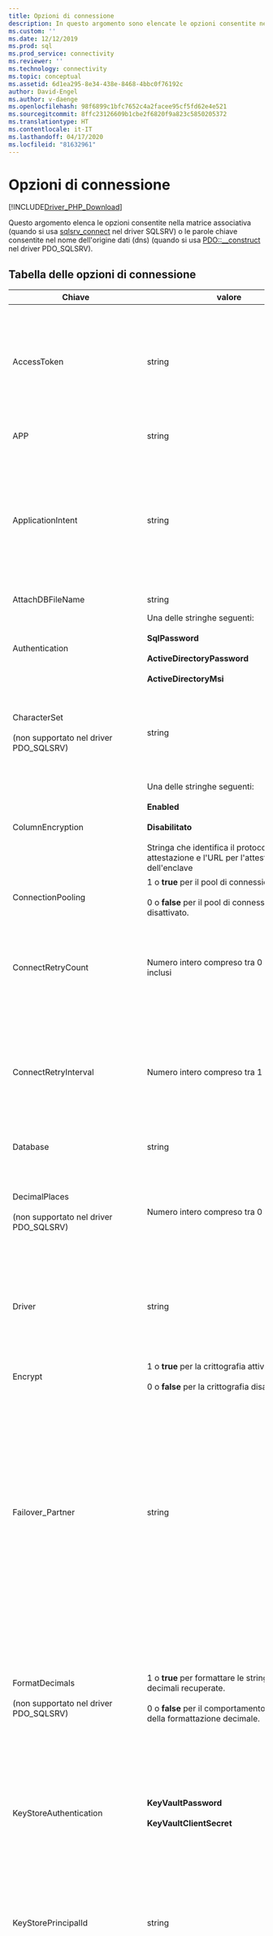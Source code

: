 ```yaml
---
title: Opzioni di connessione
description: In questo argomento sono elencate le opzioni consentite nella matrice associativa di sqlsrv_connect nel driver SQLSRV o le parole chiave consentite nel nome dell'origine dati nel driver PDO_SQLSRV.
ms.custom: ''
ms.date: 12/12/2019
ms.prod: sql
ms.prod_service: connectivity
ms.reviewer: ''
ms.technology: connectivity
ms.topic: conceptual
ms.assetid: 6d1ea295-8e34-438e-8468-4bbc0f76192c
author: David-Engel
ms.author: v-daenge
ms.openlocfilehash: 98f6899c1bfc7652c4a2facee95cf5fd62e4e521
ms.sourcegitcommit: 8ffc23126609b1cbe2f6820f9a823c5850205372
ms.translationtype: HT
ms.contentlocale: it-IT
ms.lasthandoff: 04/17/2020
ms.locfileid: "81632961"
---
```

# <a name="connection-options"></a>Opzioni di connessione
[!INCLUDE[Driver_PHP_Download](../../includes/driver_php_download.md)]

Questo argomento elenca le opzioni consentite nella matrice associativa (quando si usa [sqlsrv_connect](sqlsrv-connect.md) nel driver SQLSRV) o le parole chiave consentite nel nome dell'origine dati (dns) (quando si usa [PDO::__construct](pdo-construct.md) nel driver PDO_SQLSRV).  

## <a name="table-of-connection-options"></a>Tabella delle opzioni di connessione

|Chiave|valore|Descrizione|Predefinito|  
|-------|---------|---------------|-----------|  
|AccessToken|string|Stringa di byte del token di accesso di Azure AD estratto da una risposta JSON OAuth.<br /><br />La stringa di connessione non deve contenere un ID utente, una password o la parola chiave `Authentication`. Per altre informazioni, vedere [Connettersi con l'autenticazione di Azure Active Directory](azure-active-directory.md)|Non impostato.|
|APP|string|Specifica il nome dell'applicazione usato nella traccia.|Non impostato.|  
|ApplicationIntent|string|Dichiara il tipo di carico di lavoro dell'applicazione in caso di connessione a un server. I valori possibili sono **ReadOnly** e **ReadWrite**.<br /><br />Per altre informazioni sul supporto di [!INCLUDE[ssDriverPHP](../../includes/ssdriverphp_md.md)] per [!INCLUDE[ssHADR](../../includes/sshadr_md.md)], vedere [Supporto per disponibilità elevata e ripristino di emergenza](php-driver-for-sql-server-support-for-high-availability-disaster-recovery.md).|ReadWrite|
|AttachDBFileName|string|Specifica il file di database a cui associare il server.|Non impostato.|
|Authentication|Una delle stringhe seguenti:<br /><br />**SqlPassword**<br /><br />**ActiveDirectoryPassword**<br /><br />**ActiveDirectoryMsi**|Specifica la modalità di autenticazione.<br /><br />Per altre informazioni, vedere [Connettersi con l'autenticazione di Azure Active Directory](azure-active-directory.md)|Non impostato.|
|CharacterSet<br /><br />(non supportato nel driver PDO_SQLSRV)|string|Specifica il set di caratteri usato per l'invio di dati al server.<br /><br />I valori possibili sono SQLSRV_ENC_CHAR e UTF-8. Per altre informazioni, vedere [Procedura: Inviare e recuperare dati UTF-8 con il supporto incorporato di UTF-8](how-to-send-and-retrieve-utf-8-data-using-built-in-utf-8-support.md).|SQLSRV_ENC_CHAR|  
|ColumnEncryption|Una delle stringhe seguenti:<br /><br />**Enabled**<br /><br />**Disabilitato**<br /><br />Stringa che identifica il protocollo di attestazione e l'URL per l'attestazione dell'enclave|Specifica se la funzionalità Always Encrypted è abilitata o meno. Se vengono specificati un URL e un protocollo di attestazione, Always Encrypted con enclave sicuri è abilitato, purché siano soddisfatti gli altri requisiti, come descritto [qui](always-encrypted-secure-enclaves.md).|Disabled|  
|ConnectionPooling|1 o **true** per il pool di connessioni attivato.<br /><br />0 o **false** per il pool di connessioni disattivato.|Specifica se la connessione viene assegnata da un pool di connessioni (1 o **true**) o no (0 o **false**).<sup>1</sup>|**true** (1)|  
|ConnectRetryCount|Numero intero compreso tra 0 e 255 inclusi|Numero massimo di tentativi di ristabilire una connessione interrotta prima di rinunciare. Per impostazione predefinita, viene fatto un solo tentativo di ristabilire una connessione interrotta. Il valore 0 indica che non verrà tentata alcuna riconnessione.|1|  
|ConnectRetryInterval|Numero intero compreso tra 1 e 60 inclusi|Tempo, in secondi, tra i tentativi di ristabilire una connessione. L'applicazione tenterà di riconnettersi immediatamente dopo aver rilevato una connessione interrotta e attenderà `ConnectRetryInterval` secondi prima di riprovare. Questa parola chiave viene ignorata se `ConnectRetryCount` è uguale a 0.|1|  
|Database|string|Specifica il nome del database in uso per la connessione in corso di creazione<sup>2</sup>.|Il database predefinito per l'accesso in uso.|  
|DecimalPlaces<br /><br />(non supportato nel driver PDO_SQLSRV)|Numero intero compreso tra 0 e 4 inclusi|Specifica i numeri decimali quando si formattano valori money recuperati.<br /><br />Questa opzione funziona solo quando `FormatDecimals` è true. Qualsiasi numero intero negativo o valore maggiore di 4 verrà ignorato.|Precisione e scala predefinite|
|Driver|string|Specifica il driver Microsoft ODBC usato per comunicare con SQL Server.<br /><br />I valori possibili sono:<br />ODBC Driver 17 for SQL Server<br />ODBC Driver 13 for SQL Server<br />ODBC Driver 11 for SQL Server (solo Windows).|Se non viene specificata la parola chiave Driver, i driver Microsoft per PHP per SQL Server tentano di trovare i driver Microsoft ODBC supportati nel sistema, a partire dalla versione più recente di ODBC.| 
|Encrypt|1 o **true** per la crittografia attivata.<br /><br />0 o **false** per la crittografia disattivata.|Specifica se la comunicazione con SQL Server è crittografata (1 o **true**) o non crittografata (0 o **false**)<sup>3</sup>.|**false** (0)|  
|Failover_Partner|string|Specifica il server e l'istanza di mirroring del database (se abilitato e configurato) da usare quando il server primario non è disponibile.<br /><br />Esistono delle restrizioni per l'uso di `Failover_Partner` con `MultiSubnetFailover`. Per altre informazioni, vedere [Supporto per disponibilità elevata e ripristino di emergenza](php-driver-for-sql-server-support-for-high-availability-disaster-recovery.md).<br /><br />Questa opzione non è supportata in Linux o macOS perché il mirroring del database non è supportato dal driver ODBC in Linux o macOS. Usare invece i gruppi di disponibilità Always On e impostare le opzioni `MultiSubnetFailover` e `TransparentNetworkIPResolution`.|Non impostato.|
|FormatDecimals<br /><br />(non supportato nel driver PDO_SQLSRV)|1 o **true** per formattare le stringhe decimali recuperate.<br /><br />0 o **false** per il comportamento predefinito della formattazione decimale.|Specifica se aggiungere zeri iniziali nelle stringhe decimali quando appropriato e abilita l'opzione `DecimalPlaces` per la formattazione dei tipi money. Se false, viene usato il comportamento predefinito di restituire la precisione esatta e di omettere gli zeri iniziali per valori inferiori a 1.<br /><br />Per altre informazioni, vedere [Formattazione di stringhe decimali e valori money](formatting-decimals-sqlsrv-driver.md).|**false** (0)|
|KeyStoreAuthentication|**KeyVaultPassword**<br /><br />**KeyVaultClientSecret**|Metodo di autenticazione per l'accesso ad Azure Key Vault. Stabilisce quale tipo di credenziali deve essere usato con `KeyStorePrincipalId` e `KeyStoreSecret`. Per altre informazioni, vedere [Uso di Azure Key Vault](using-always-encrypted-php-drivers.md#using-azure-key-vault).|Non impostato.|
|KeyStorePrincipalId|string|Identificatore per l'account che cerca di accedere ad Azure Key Vault. <br /><br />Se `KeyStoreAuthentication` è **KeyVaultPassword**, deve essere un nome utente di Azure Active Directory. <br /><br />Se `KeyStoreAuthentication` è **KeyVaultClientSecret**, deve essere un ID client dell'applicazione.|Non impostato.|
|KeyStoreSecret|string|Segreto delle credenziali per l'account che cerca di accedere ad Azure Key Vault. <br /><br />Se `KeyStoreAuthentication` è **KeyVaultPassword**, deve essere una password di Azure Active Directory. <br /><br />Se `KeyStoreAuthentication` è **KeyVaultClientSecret**, deve essere un segreto client dell'applicazione.|Non impostato.|
|Linguaggio|string|Specifica la lingua dei messaggi restituiti dal server. Le lingue disponibili sono elencate nella tabella `sys.syslanguages`. <br /><br />Questa opzione non influisce sulla lingua usata dagli stessi driver, che attualmente sono disponibili solo in inglese, né sulla lingua del driver ODBC sottostante, la cui lingua è determinata dalla versione localizzata installata nel sistema client. Pertanto, la modifica di questa impostazione può comportare la restituzione dei messaggi in lingue diverse, a seconda se provengono dal driver PHP, dal driver ODBC o da SQL Server.|Il valore predefinito è la lingua impostata in SQL Server.|
|LoginTimeout|Integer (driver SQLSRV)<br /><br />String (driver PDO_SQLSRV)|Specifica il numero di secondi trascorsi i quali il tentativo di connessione ha esito negativo.|Nessun timeout.|  
|MultipleActiveResultSets|1 o **true** per usare più set di risultati attivi.<br /><br />0 o **false** per disabilitare più set di risultati attivi.|Disabilita o abilita in modo esplicito il supporto per più set di risultati attivi (MARS).<br /><br />Per altre informazioni, vedere [Procedura: Disabilitare più set di risultati attivi &#40;MARS&#41;](how-to-disable-multiple-active-resultsets-mars.md).|true (1)|  
|MultiSubnetFailover|string|Specificare sempre `multiSubnetFailover=yes` in caso di connessione al listener del gruppo di disponibilità di un gruppo di disponibilità di [!INCLUDE[ssSQL11](../../includes/sssql11-md.md)] o a un'istanza del cluster di failover di [!INCLUDE[ssSQL11](../../includes/sssql11-md.md)]. `multiSubnetFailover=yes` configura [!INCLUDE[ssDriverPHP](../../includes/ssdriverphp_md.md)] in modo da assicurare una maggiore velocità per il rilevamento del server (attualmente) attivo e la connessione allo stesso. I valori possibili sono Yes e No.<br /><br />Per altre informazioni sul supporto di [!INCLUDE[ssDriverPHP](../../includes/ssdriverphp_md.md)] per [!INCLUDE[ssHADR](../../includes/sshadr_md.md)], vedere [Supporto per disponibilità elevata e ripristino di emergenza](php-driver-for-sql-server-support-for-high-availability-disaster-recovery.md).|No|  
|PWD<br /><br />(non supportato nel driver PDO_SQLSRV)|string|Specifica la password associata all'ID utente da usare durante la connessione con l'autenticazione di SQL Server<sup>4</sup>.|Non impostato.|  
|QuotedId|1 o **true** per usare le regole SQL-92.<br /><br />0 o **false** per usare le regole precedenti.|Specifica se usare le regole SQL-92 per gli identificatori delimitati (1 o **true**) o le regole Transact-SQL legacy (0 o **false**).|**true** (1)|  
|ReturnDatesAsStrings<br /><br />(non supportato nel driver PDO_SQLSRV)|1 o **true** per restituire i tipi di data e ora come stringhe.<br /><br />0 o **false** per restituire i tipi di data e ora come tipi **DateTime** PHP.|Recupera i tipi di data e ora (datetime, smalldatetime, date, time, datetime2 e datetimeoffset) come stringhe o come tipi PHP. Per altre informazioni, vedere [Procedura: Recuperare i tipi di data e ora come stringhe usando il driver SQLSRV](how-to-retrieve-date-and-time-type-as-strings-using-the-sqlsrv-driver.md). <br /><br />Quando si usa il driver PDO_SQLSRV, le date vengono restituite come stringhe se non diversamente specificato. Per altre informazioni, vedere [Procedura: Recuperare i tipi di data e ora come oggetti DateTime PHP usando il driver PDO_SQLSRV](how-to-retrieve-datetime-objects-using-pdo-sqlsrv-driver.md).|**false**|
|Scorrimento|string|"buffered" indica che si desidera un cursore sul lato client (memorizzato nel buffer) che consente di memorizzare nella cache un intero set di risultati. Per altre informazioni, vedere [Tipi di cursore &#40;driver SQLSRV&#41;](cursor-types-sqlsrv-driver.md).|Cursore forward-only|  
|Server<br /><br />(non supportato nel driver SQLSRV)|string|Istanza di [!INCLUDE[ssNoVersion](../../includes/ssnoversion-md.md)] cui connettersi.<br /><br />È inoltre possibile specificare un nome di rete virtuale per connettersi a un gruppo di disponibilità AlwaysOn. Per altre informazioni sul supporto di [!INCLUDE[ssDriverPHP](../../includes/ssdriverphp_md.md)] per [!INCLUDE[ssHADR](../../includes/sshadr_md.md)], vedere [Supporto per disponibilità elevata e ripristino di emergenza](php-driver-for-sql-server-support-for-high-availability-disaster-recovery.md).|Server è una parola chiave obbligatoria (anche se non deve essere la prima parola chiave della stringa di connessione). Se un nome server non viene passato alla parola chiave, viene effettuato un tentativo di connessione all'istanza locale.<br /><br />Il valore passato a Server può essere il nome di un'istanza di [!INCLUDE[ssNoVersion](../../includes/ssnoversion-md.md)] o l'indirizzo IP dell'istanza. Facoltativamente, è possibile specificare un numero di porta, ad esempio `sqlsrv:server=(local),1033`.<br /><br />A partire dalla versione 3.0 di [!INCLUDE[ssDriverPHP](../../includes/ssdriverphp_md.md)] è inoltre possibile specificare un'istanza di LocalDB con `server=(localdb)\instancename`. Per altre informazioni, vedere [Supporto per Local DB](php-driver-for-sql-server-support-for-localdb.md).|  
|TraceFile|string|Specifica il percorso del file usato per i dati di traccia.|Non impostato.|  
|TraceOn|1 o **true** per abilitare la traccia.<br /><br />0 o **false** per disabilitare la traccia.|Specifica se la traccia ODBC è abilitata (1 o **true**) o disabilitata (0 o **false**) per la connessione in corso di creazione.|**false** (0)|  
|TransactionIsolation|Il driver SQLSRV usa i valori seguenti:<br /><br />SQLSRV_TXN_READ_UNCOMMITTED<br /><br />SQLSRV_TXN_READ_COMMITTED<br /><br />SQLSRV_TXN_REPEATABLE_READ<br /><br />SQLSRV_TXN_SNAPSHOT<br /><br />SQLSRV_TXN_SERIALIZABLE<br /><br />Il driver PDO_SQLSRV usa i valori seguenti:<br /><br />PDO::SQLSRV_TXN_READ_UNCOMMITTED<br /><br />PDO::SQLSRV_TXN_READ_COMMITTED<br /><br />PDO::SQLSRV_TXN_REPEATABLE_READ<br /><br />PDO::SQLSRV_TXN_SNAPSHOT<br /><br />PDO::SQLSRV_TXN_SERIALIZABLE|Specifica il livello di isolamento delle transazioni.<br /><br />Per altre informazioni sull'isolamento delle transazioni, vedere [SET TRANSACTION ISOLATION LEVEL](../../t-sql/statements/set-transaction-isolation-level-transact-sql.md) nella documentazione di SQL Server.|SQLSRV_TXN_READ_COMMITTED<br /><br />o<br /><br />PDO::SQLSRV_TXN_READ_COMMITTED|  
|TransparentNetworkIPResolution|**Enabled** o **Disabled**|Influisce sulla sequenza di connessione quando il primo IP risolto del nome host non risponde e sono presenti più IP associati al nome host.<br /><br />Interagisce con `MultiSubnetFailover` per offrire diverse sequenze di connessione. Per altre informazioni, vedere [Risoluzione dell'IP di rete trasparente](php-driver-for-sql-server-support-for-high-availability-disaster-recovery.md) o [Uso della risoluzione dell'IP di rete trasparente](../odbc/using-transparent-network-ip-resolution.md).|Attivato|
|TrustServerCertificate|1 o **true** per considerare il certificato attendibile.<br /><br />0 o **false** per non considerare il certificato attendibile.|Specifica se il client deve considerare attendibile (1 o **true**) o rifiutare (0 o **false**) un certificato server autofirmato.|**false** (0)|  
|UID<br /><br />(non supportato nel driver PDO_SQLSRV)|string|Specifica l'ID utente da usare durante la connessione con l'autenticazione di SQL Server<sup>4</sup>.|Non impostato.|  
|WSID|string|Specifica il nome del computer per la traccia.|Non impostato.|  
| &nbsp; | &nbsp; | &nbsp; | &nbsp; |

1. Non è possibile usare l'attributo `ConnectionPooling` per abilitare o disabilitare il pool di connessioni in Linux e macOS. Vedere [Pool di connessioni (driver Microsoft per PHP per SQL Server)](connection-pooling-microsoft-drivers-for-php-for-sql-server.md).

2. Tutte le query eseguite durante la connessione stabilita vengono eseguite nel database specificato dall'attributo `Database`. Se l'utente dispone delle autorizzazioni necessarie, tuttavia, è possibile accedere ai dati di altri database usando un nome completo. Se ad esempio il database *master* è impostato con l'attributo di connessione `Database`, è comunque possibile eseguire una query Transact-SQL che acceda alla tabella *AdventureWorks.HumanResources.Employee* usando il nome completo.  

3. L'abilitazione di `Encryption` può compromettere le prestazioni di alcune applicazioni a causa dell'overhead computazionale necessario per la crittografia dei dati.  

4. Gli attributi `UID` e `PWD` devono essere entrambi impostati durante la connessione con l'autenticazione di [!INCLUDE[ssNoVersion](../../includes/ssnoversion-md.md)].  

Molte delle chiavi supportate sono attributi della stringa di connessione ODBC. Per informazioni sulle stringhe di connessione ODBC, vedere [Uso delle parole chiave delle stringhe di connessione con SQL Server Native Client](../../relational-databases/native-client/applications/using-connection-string-keywords-with-sql-server-native-client.md).

## <a name="see-also"></a>Vedere anche  
[Connessione al server](connecting-to-the-server.md)  

